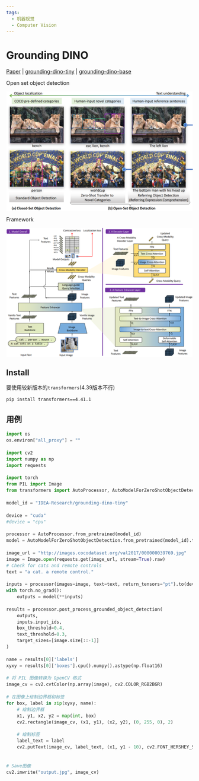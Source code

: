 ```yaml
---
tags:
  - 机器视觉
  - Computer Vision
---
```


<style>
html.dark .light-mode {
  display: none;
}

html.dark .dark-mode {
  display: block;
}

html:not(.dark) .light-mode {
  display: block;
}

html:not(.dark) .dark-mode {
  display: none;
}
</style>

# Grounding DINO

[Paper](https://arxiv.org/pdf/2303.05499) | [grounding-dino-tiny](https://huggingface.co/IDEA-Research/grounding-dino-tiny/tree/main)
| [grounding-dino-base](https://huggingface.co/IDEA-Research/grounding-dino-base)

Open set object detection
<div class="theme-image">
  <img src="./assets/open_set.png" alt="Light Mode Image" class="light-mode">
  <img src="./assets/dark_open_set.png" alt="Dark Mode Image" class="dark-mode">
</div>


Framework
<div class="theme-image">
  <img src="./assets/grounding_dino_framework.png" alt="Light Mode Image" class="light-mode">
  <img src="./assets/dark_grounding_dino_framework.png" alt="Dark Mode Image" class="dark-mode">
</div>


## Install

要使用较新版本的`transformers`(4.39版本不行)
```shell
pip install transformers==4.41.1
```

## 用例
```python
import os
os.environ["all_proxy"] = ""

import cv2
import numpy as np
import requests

import torch
from PIL import Image
from transformers import AutoProcessor, AutoModelForZeroShotObjectDetection

model_id = "IDEA-Research/grounding-dino-tiny"

device = "cuda"
#device = "cpu"

processor = AutoProcessor.from_pretrained(model_id)
model = AutoModelForZeroShotObjectDetection.from_pretrained(model_id).to(device)  # 这个语句会使imshow失效

image_url = "http://images.cocodataset.org/val2017/000000039769.jpg"
image = Image.open(requests.get(image_url, stream=True).raw)
# Check for cats and remote controls
text = "a cat. a remote control."

inputs = processor(images=image, text=text, return_tensors="pt").to(device)
with torch.no_grad():
    outputs = model(**inputs)

results = processor.post_process_grounded_object_detection(
    outputs,
    inputs.input_ids,
    box_threshold=0.4,
    text_threshold=0.3,
    target_sizes=[image.size[::-1]]
)

name = results[0]['labels']
xyxy = results[0]['boxes'].cpu().numpy().astype(np.float16)

# 将 PIL 图像转换为 OpenCV 格式
image_cv = cv2.cvtColor(np.array(image), cv2.COLOR_RGB2BGR)

# 在图像上绘制边界框和标签
for box, label in zip(xyxy, name):
    # 绘制边界框
    x1, y1, x2, y2 = map(int, box)
    cv2.rectangle(image_cv, (x1, y1), (x2, y2), (0, 255, 0), 2)

    # 绘制标签
    label_text = label
    cv2.putText(image_cv, label_text, (x1, y1 - 10), cv2.FONT_HERSHEY_SIMPLEX, 0.9, (0, 255, 0), 2)


# Save图像
cv2.imwrite("output.jpg", image_cv)

```

